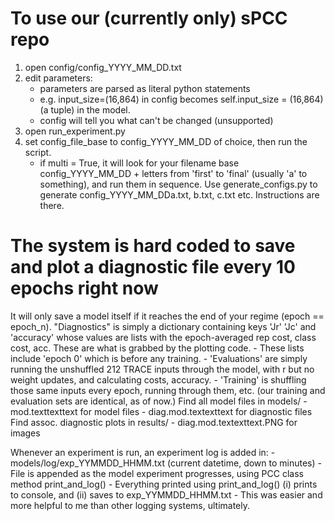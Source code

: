 # To use our (currently only) sPCC repo

1. open config/config_YYYY_MM_DD.txt
2. edit parameters:
    - parameters are parsed as literal python statements
    - e.g. input_size=(16,864) in config becomes self.input_size = (16,864) (a tuple) in the model.
    - config will tell you what can't be changed (unsupported)
3. open run_experiment.py
4. set config_file_base to config_YYYY_MM_DD of choice, then run the script.
   - if multi = True, it will look for your filename base config_YYYY_MM_DD + letters from 'first' to 'final' (usually 'a' to something), and run them in sequence. Use generate_configs.py to generate config_YYYY_MM_DDa.txt, b.txt, c.txt etc. Instructions are there.

# The system is hard coded to save and plot a diagnostic file every 10 epochs right now

It will only save a model itself if it reaches the end of your regime (epoch == epoch_n).
"Diagnostics" is simply a dictionary containing keys 'Jr' 'Jc' and 'accuracy' whose values are lists with the epoch-averaged rep cost, class cost, acc. These are what is grabbed by the plotting code.
    - These lists include 'epoch 0' which is before any training.
    - 'Evaluations' are simply running the unshuffled 212 TRACE inputs through the model, with r but no weight updates, and calculating costs, accuracy.
    - 'Training' is shuffling those same inputs every epoch, running through them, etc. (our training and evaluation sets are identical, as of now.)
Find all model files in models/
    - mod.texttexttext for model files
    - diag.mod.textexttext for diagnostic files
Find assoc. diagnostic plots in results/
    - diag.mod.textexttext.PNG for images
  
Whenever an experiment is run, an experiment log is added in:
    - models/log/exp_YYMMDD_HHMM.txt (current datetime, down to minutes)
    - File is appended as the model experiment progresses, using PCC class method print_and_log()
      - Everything printed using print_and_log() (i) prints to console, and (ii) saves to exp_YYMMDD_HHMM.txt
      - This was easier and more helpful to me than other logging systems, ultimately.
